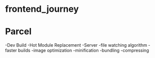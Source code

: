 # frontend_journey

# Parcel
 -Dev Build
 -Hot Module Replacement
 -Server
 -file watching algorithm
 -faster builds
 -image optimization
 -minification
 -bundling
 -compressing
